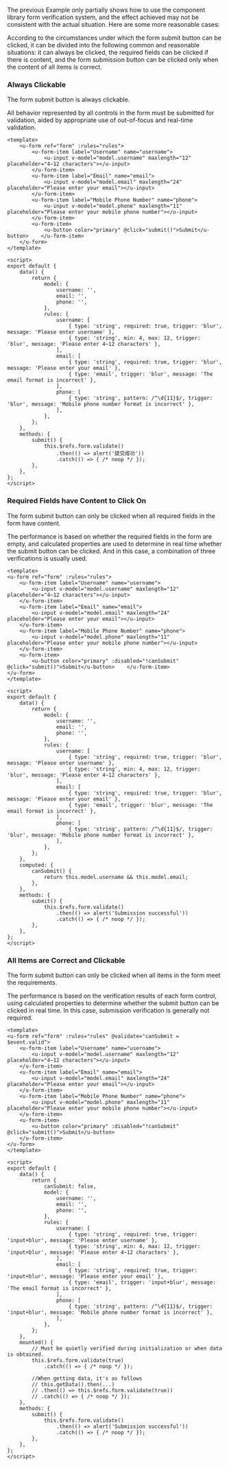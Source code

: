 The previous Example only partially shows how to use the component library form verification system, and the effect achieved may not be consistent with the actual situation. Here are some more reasonable cases:

According to the circumstances under which the form submit button can be clicked, it can be divided into the following common and reasonable situations: it can always be clicked, the required fields can be clicked if there is content, and the form submission button can be clicked only when the content of all items is correct.

### Always Clickable

The form submit button is always clickable.

All behavior represented by all controls in the form must be submitted for validation, aided by appropriate use of out-of-focus and real-time validation.

``` vue
<template>
    <u-form ref="form" :rules="rules">
        <u-form-item label="Username" name="username">
            <u-input v-model="model.username" maxlength="12" placeholder="4~12 characters"></u-input>
        </u-form-item>
        <u-form-item label="Email" name="email">
            <u-input v-model="model.email" maxlength="24" placeholder="Please enter your email"></u-input>
        </u-form-item>
        <u-form-item label="Mobile Phone Number" name="phone">
            <u-input v-model="model.phone" maxlength="11" placeholder="Please enter your mobile phone number"></u-input>
        </u-form-item>
        <u-form-item>
            <u-button color="primary" @click="submit()">Submit</u-button>    </u-form-item>
    </u-form>
</template>

<script>
export default {
    data() {
        return {
            model: {
                username: '',
                email: '',
                phone: '',
            },
            rules: {
                username: [
                    { type: 'string', required: true, trigger: 'blur', message: 'Please enter username' },
                    { type: 'string', min: 4, max: 12, trigger: 'blur', message: 'Please enter 4~12 characters' },
                ],
                email: [
                    { type: 'string', required: true, trigger: 'blur', message: 'Please enter your email' },
                    { type: 'email', trigger: 'blur', message: 'The email format is incorrect' },
                ],
                phone: [
                    { type: 'string', pattern: /^\d{11}$/, trigger: 'blur', message: 'Mobile phone number format is incorrect' },
                ],
            },
        };
    },
    methods: {
        submit() {
            this.$refs.form.validate()
                .then(() => alert('提交成功'))
                .catch(() => { /* noop */ });
        },
    },
};
</script>
```

### Required Fields have Content to Click On

The form submit button can only be clicked when all required fields in the form have content.

The performance is based on whether the required fields in the form are empty, and calculated properties are used to determine in real time whether the submit button can be clicked. And in this case, a combination of three verifications is usually used.

```vue
<template>
<u-form ref="form" :rules="rules">
    <u-form-item label="Username" name="username">
        <u-input v-model="model.username" maxlength="12" placeholder="4~12 characters"></u-input>
    </u-form-item>
    <u-form-item label="Email" name="email">
        <u-input v-model="model.email" maxlength="24" placeholder="Please enter your email"></u-input>
    </u-form-item>
    <u-form-item label="Mobile Phone Number" name="phone">
        <u-input v-model="model.phone" maxlength="11" placeholder="Please enter your mobile phone number"></u-input>
    </u-form-item>
    <u-form-item>
        <u-button color="primary" :disabled="!canSubmit" @click="submit()">Submit</u-button>    </u-form-item>
</u-form>
</template>

<script>
export default {
    data() {
        return {
            model: {
                username: '',
                email: '',
                phone: '',
            },
            rules: {
                username: [
                    { type: 'string', required: true, trigger: 'blur', message: 'Please enter username' },
                    { type: 'string', min: 4, max: 12, trigger: 'blur', message: 'Please enter 4~12 characters' },
                ],
                email: [
                    { type: 'string', required: true, trigger: 'blur', message: 'Please enter your email' },
                    { type: 'email', trigger: 'blur', message: 'The email format is incorrect' },
                ],
                phone: [
                    { type: 'string', pattern: /^\d{11}$/, trigger: 'blur', message: 'Mobile phone number format is incorrect' },
                ],
            },
        };
    },
    computed: {
        canSubmit() {
            return this.model.username && this.model.email;
        },
    },
    methods: {
        submit() {
            this.$refs.form.validate()
                .then(() => alert('Submission successful'))
                .catch(() => { /* noop */ });
        },
    },
};
</script>
```

### All Items are Correct and Clickable

The form submit button can only be clicked when all items in the form meet the requirements.

The performance is based on the verification results of each form control, using calculated properties to determine whether the submit button can be clicked in real time. In this case, submission verification is generally not required.

```vue
<template>
<u-form ref="form" :rules="rules" @validate="canSubmit = $event.valid">
    <u-form-item label="Username" name="username">
        <u-input v-model="model.username" maxlength="12" placeholder="4~12 characters"></u-input>
    </u-form-item>
    <u-form-item label="Email" name="email">
        <u-input v-model="model.email" maxlength="24" placeholder="Please enter your email"></u-input>
    </u-form-item>
    <u-form-item label="Mobile Phone Number" name="phone">
        <u-input v-model="model.phone" maxlength="11" placeholder="Please enter your mobile phone number"></u-input>
    </u-form-item>
    <u-form-item>
        <u-button color="primary" :disabled="!canSubmit" @click="submit()">Submit</u-button>
    </u-form-item>
</u-form>
</template>

<script>
export default {
    data() {
        return {
            canSubmit: false,
            model: {
                username: '',
                email: '',
                phone: '',
            },
            rules: {
                username: [
                    { type: 'string', required: true, trigger: 'input+blur', message: 'Please enter username' },
                    { type: 'string', min: 4, max: 12, trigger: 'input+blur', message: 'Please enter 4~12 characters' },
                ],
                email: [
                    { type: 'string', required: true, trigger: 'input+blur', message: 'Please enter your email' },
                    { type: 'email', trigger: 'input+blur', message: 'The email format is incorrect' },
                ],
                phone: [
                    { type: 'string', pattern: /^\d{11}$/, trigger: 'input+blur', message: 'Mobile phone number format is incorrect' },
                ],
            },
        };
    },
    mounted() {
        // Must be quietly verified during initialization or when data is obtained.
        this.$refs.form.validate(true)
            .catch(() => { /* noop */ });

        //When getting data, it's as follows
        // this.getData().then(...)
        // .then(() => this.$refs.form.validate(true))
        // .catch(() => { /* noop */ });
    },
    methods: {
        submit() {
            this.$refs.form.validate()
                .then(() => alert('Submission successful'))
                .catch(() => { /* noop */ });
        },
    },
};
</script>
```
